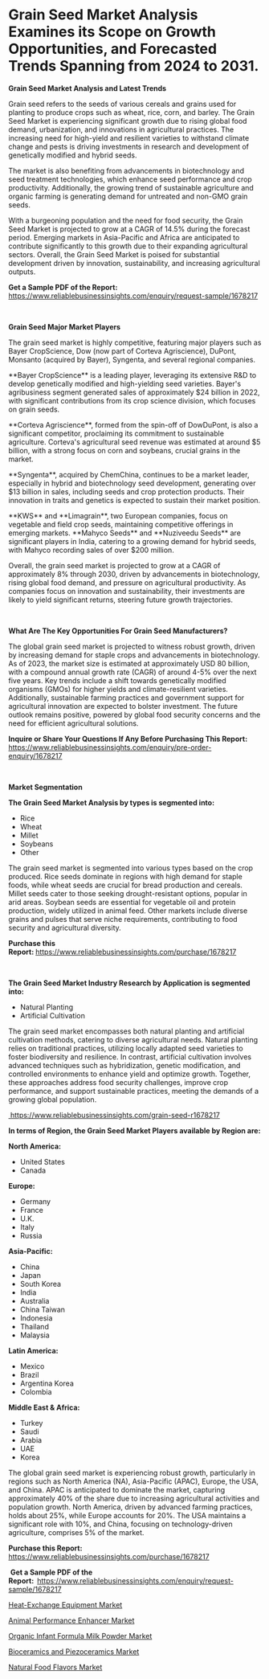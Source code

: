 <p><h1>Grain Seed Market Analysis Examines its Scope on Growth Opportunities, and Forecasted Trends Spanning from 2024 to 2031.</h1></p><p><strong>Grain Seed Market Analysis and Latest Trends</strong></p>
<p><p>Grain seed refers to the seeds of various cereals and grains used for planting to produce crops such as wheat, rice, corn, and barley. The Grain Seed Market is experiencing significant growth due to rising global food demand, urbanization, and innovations in agricultural practices. The increasing need for high-yield and resilient varieties to withstand climate change and pests is driving investments in research and development of genetically modified and hybrid seeds. </p><p>The market is also benefiting from advancements in biotechnology and seed treatment technologies, which enhance seed performance and crop productivity. Additionally, the growing trend of sustainable agriculture and organic farming is generating demand for untreated and non-GMO grain seeds. </p><p>With a burgeoning population and the need for food security, the Grain Seed Market is projected to grow at a CAGR of 14.5% during the forecast period. Emerging markets in Asia-Pacific and Africa are anticipated to contribute significantly to this growth due to their expanding agricultural sectors. Overall, the Grain Seed Market is poised for substantial development driven by innovation, sustainability, and increasing agricultural outputs.</p></p>
<p><strong>Get a Sample PDF of the Report:&nbsp;</strong> <a href="https://www.reliablebusinessinsights.com/enquiry/request-sample/1678217?utm_campaign=1476&utm_medium=2&utm_source=Github&utm_content=ia&utm_term=14102024&utm_id=grain-seed">https://www.reliablebusinessinsights.com/enquiry/request-sample/1678217</a></p>
<p>&nbsp;</p>
<p><strong>Grain Seed Major Market Players</strong></p>
<p><p>The grain seed market is highly competitive, featuring major players such as Bayer CropScience, Dow (now part of Corteva Agriscience), DuPont, Monsanto (acquired by Bayer), Syngenta, and several regional companies.</p><p>**Bayer CropScience** is a leading player, leveraging its extensive R&D to develop genetically modified and high-yielding seed varieties. Bayer's agribusiness segment generated sales of approximately $24 billion in 2022, with significant contributions from its crop science division, which focuses on grain seeds. </p><p>**Corteva Agriscience**, formed from the spin-off of DowDuPont, is also a significant competitor, proclaiming its commitment to sustainable agriculture. Corteva's agricultural seed revenue was estimated at around $5 billion, with a strong focus on corn and soybeans, crucial grains in the market.</p><p>**Syngenta**, acquired by ChemChina, continues to be a market leader, especially in hybrid and biotechnology seed development, generating over $13 billion in sales, including seeds and crop protection products. Their innovation in traits and genetics is expected to sustain their market position.</p><p>**KWS** and **Limagrain**, two European companies, focus on vegetable and field crop seeds, maintaining competitive offerings in emerging markets. **Mahyco Seeds** and **Nuziveedu Seeds** are significant players in India, catering to a growing demand for hybrid seeds, with Mahyco recording sales of over $200 million.</p><p>Overall, the grain seed market is projected to grow at a CAGR of approximately 8% through 2030, driven by advancements in biotechnology, rising global food demand, and pressure on agricultural productivity. As companies focus on innovation and sustainability, their investments are likely to yield significant returns, steering future growth trajectories.</p></p>
<p>&nbsp;</p>
<p><strong>What Are The Key Opportunities For Grain Seed Manufacturers?</strong></p>
<p><p>The global grain seed market is projected to witness robust growth, driven by increasing demand for staple crops and advancements in biotechnology. As of 2023, the market size is estimated at approximately USD 80 billion, with a compound annual growth rate (CAGR) of around 4-5% over the next five years. Key trends include a shift towards genetically modified organisms (GMOs) for higher yields and climate-resilient varieties. Additionally, sustainable farming practices and government support for agricultural innovation are expected to bolster investment. The future outlook remains positive, powered by global food security concerns and the need for efficient agricultural solutions.</p></p>
<p><strong>Inquire or Share Your Questions If Any Before Purchasing This Report:</strong> <a href="https://www.reliablebusinessinsights.com/enquiry/pre-order-enquiry/1678217?utm_campaign=1476&utm_medium=2&utm_source=Github&utm_content=ia&utm_term=14102024&utm_id=grain-seed">https://www.reliablebusinessinsights.com/enquiry/pre-order-enquiry/1678217</a></p>
<p>&nbsp;</p>
<p><strong>Market Segmentation</strong></p>
<p><strong>The Grain Seed Market Analysis by types is segmented into:</strong></p>
<p><ul><li>Rice</li><li>Wheat</li><li>Millet</li><li>Soybeans</li><li>Other</li></ul></p>
<p><p>The grain seed market is segmented into various types based on the crop produced. Rice seeds dominate in regions with high demand for staple foods, while wheat seeds are crucial for bread production and cereals. Millet seeds cater to those seeking drought-resistant options, popular in arid areas. Soybean seeds are essential for vegetable oil and protein production, widely utilized in animal feed. Other markets include diverse grains and pulses that serve niche requirements, contributing to food security and agricultural diversity.</p></p>
<p><strong>Purchase this Report:&nbsp;</strong><a href="https://www.reliablebusinessinsights.com/purchase/1678217?utm_campaign=1476&utm_medium=2&utm_source=Github&utm_content=ia&utm_term=14102024&utm_id=grain-seed">https://www.reliablebusinessinsights.com/purchase/1678217</a></p>
<p>&nbsp;</p>
<p><strong>The Grain Seed Market Industry Research by Application is segmented into:</strong></p>
<p><ul><li>Natural Planting</li><li>Artificial Cultivation</li></ul></p>
<p><p>The grain seed market encompasses both natural planting and artificial cultivation methods, catering to diverse agricultural needs. Natural planting relies on traditional practices, utilizing locally adapted seed varieties to foster biodiversity and resilience. In contrast, artificial cultivation involves advanced techniques such as hybridization, genetic modification, and controlled environments to enhance yield and optimize growth. Together, these approaches address food security challenges, improve crop performance, and support sustainable practices, meeting the demands of a growing global population.</p></p>
<p><a href="https://www.reliablebusinessinsights.com/grain-seed-r1678217?utm_campaign=1476&utm_medium=2&utm_source=Github&utm_content=ia&utm_term=14102024&utm_id=grain-seed">&nbsp;https://www.reliablebusinessinsights.com/grain-seed-r1678217</a></p>
<p><strong>In terms of Region, the Grain Seed Market Players available by Region are:</strong></p>
<p>
    <p> <strong> North America: </strong>
        <ul>
            <li>United States</li>
            <li>Canada</li>
        </ul>
        </p> 
    <p> <strong> Europe: </strong>
        <ul>
            <li>Germany</li>
            <li>France</li>
            <li>U.K.</li>
            <li>Italy</li>
            <li>Russia</li>
        </ul>
        </p> 
    <p> <strong> Asia-Pacific: </strong>
        <ul>
            <li>China</li>
            <li>Japan</li>
            <li>South Korea</li>
            <li>India</li>
            <li>Australia</li>
            <li>China Taiwan</li>
            <li>Indonesia</li>
            <li>Thailand</li>
            <li>Malaysia</li>
        </ul>
        </p> 
    <p> <strong> Latin America: </strong>
        <ul>
            <li>Mexico</li>
            <li>Brazil</li>
            <li>Argentina Korea</li>
            <li>Colombia</li>
        </ul>
        </p> 
    <p> <strong> Middle East & Africa: </strong>
        <ul>
            <li>Turkey</li>
            <li>Saudi</li>
            <li>Arabia</li>
            <li>UAE</li>
            <li>Korea</li>
        </ul>
    </p>
    </p>
<p><p>The global grain seed market is experiencing robust growth, particularly in regions such as North America (NA), Asia-Pacific (APAC), Europe, the USA, and China. APAC is anticipated to dominate the market, capturing approximately 40% of the share due to increasing agricultural activities and population growth. North America, driven by advanced farming practices, holds about 25%, while Europe accounts for 20%. The USA maintains a significant role with 10%, and China, focusing on technology-driven agriculture, comprises 5% of the market.</p></p>
<p><strong>Purchase this Report: </strong><a href="https://www.reliablebusinessinsights.com/purchase/1678217?utm_campaign=1476&utm_medium=2&utm_source=Github&utm_content=ia&utm_term=14102024&utm_id=grain-seed">https://www.reliablebusinessinsights.com/purchase/1678217</a></p>
<p>&nbsp;<strong>Get a Sample PDF of the Report:&nbsp;&nbsp;</strong><a href="https://www.reliablebusinessinsights.com/enquiry/request-sample/1678217?utm_campaign=1476&utm_medium=2&utm_source=Github&utm_content=ia&utm_term=14102024&utm_id=grain-seed">https://www.reliablebusinessinsights.com/enquiry/request-sample/1678217</a></p>
<p><strong></strong></p>
<p><p><a href="https://www.linkedin.com/pulse/heat-exchange-equipment-market-outlook-forecast-from-2024-2031-piehc?utm_campaign=1476&utm_medium=2&utm_source=Github&utm_content=ia&utm_term=14102024&utm_id=grain-seed">Heat-Exchange Equipment Market</a></p><p><a href="https://github.com/Krish2023na/Market-Research-Report-List-6/blob/main/animal-performance-enhancer-market.md?utm_campaign=1476&utm_medium=2&utm_source=Github&utm_content=ia&utm_term=14102024&utm_id=grain-seed">Animal Performance Enhancer Market</a></p><p><a href="https://www.linkedin.com/pulse/organic-infant-formula-milk-powder-market-transformation-enaue?utm_campaign=1476&utm_medium=2&utm_source=Github&utm_content=ia&utm_term=14102024&utm_id=grain-seed">Organic Infant Formula Milk Powder Market</a></p><p><a href="https://www.linkedin.com/pulse/global-bioceramics-piezoceramics-market-size-trends-analysis-regional-logwc?utm_campaign=1476&utm_medium=2&utm_source=Github&utm_content=ia&utm_term=14102024&utm_id=grain-seed">Bioceramics and Piezoceramics Market</a></p><p><a href="https://www.linkedin.com/pulse/unveiling-market-trends-global-natural-food-flavors-growth-regional-veuic?utm_campaign=1476&utm_medium=2&utm_source=Github&utm_content=ia&utm_term=14102024&utm_id=grain-seed">Natural Food Flavors Market</a></p></p>